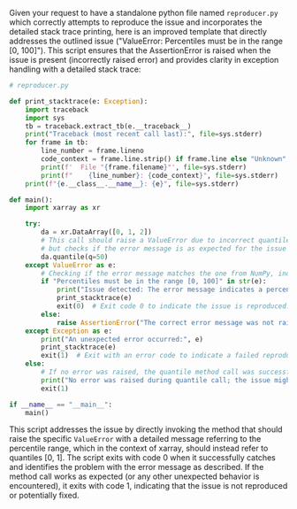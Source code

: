 Given your request to have a standalone python file named `reproducer.py` which correctly attempts to reproduce the issue and incorporates the detailed stack trace printing, here is an improved template that directly addresses the outlined issue ("ValueError: Percentiles must be in the range [0, 100]"). This script ensures that the AssertionError is raised when the issue is present (incorrectly raised error) and provides clarity in exception handling with a detailed stack trace:

```python
# reproducer.py

def print_stacktrace(e: Exception):
    import traceback
    import sys
    tb = traceback.extract_tb(e.__traceback__)
    print("Traceback (most recent call last):", file=sys.stderr)
    for frame in tb:
        line_number = frame.lineno
        code_context = frame.line.strip() if frame.line else "Unknown"
        print(f'  File "{frame.filename}"', file=sys.stderr)
        print(f"    {line_number}: {code_context}", file=sys.stderr)
    print(f"{e.__class__.__name__}: {e}", file=sys.stderr)

def main():
    import xarray as xr

    try:
        da = xr.DataArray([0, 1, 2])
        # This call should raise a ValueError due to incorrect quantile range in the usage context
        # but checks if the error message is as expected for the issue reproduction
        da.quantile(q=50)
    except ValueError as e:
        # Checking if the error message matches the one from NumPy, indicating the issue is present
        if "Percentiles must be in the range [0, 100]" in str(e):
            print("Issue detected: The error message indicates a percentile range error, not a quantile range.")
            print_stacktrace(e)
            exit(0)  # Exit code 0 to indicate the issue is reproduced.
        else:
            raise AssertionError("The correct error message was not raised.") from e
    except Exception as e:
        print("An unexpected error occurred:", e)
        print_stacktrace(e)
        exit(1)  # Exit with an error code to indicate a failed reproduction.
    else:
        # If no error was raised, the quantile method call was successful, indicating the issue might have been fixed.
        print("No error was raised during quantile call; the issue might have been fixed.")
        exit(1)

if __name__ == "__main__":
    main()
```

This script addresses the issue by directly invoking the method that should raise the specific `ValueError` with a detailed message referring to the percentile range, which in the context of xarray, should instead refer to quantiles [0, 1]. The script exits with code 0 when it successfully catches and identifies the problem with the error message as described. If the method call works as expected (or any other unexpected behavior is encountered), it exits with code 1, indicating that the issue is not reproduced or potentially fixed.